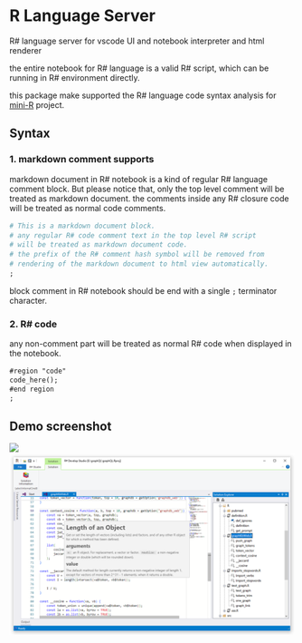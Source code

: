 # R Language Server

R# language server for vscode UI and notebook interpreter and html renderer

the entire notebook for R# language is a valid R# script, which can be running in R# environment directly.

this package make supported the R# language code syntax analysis for [mini-R](https://github.com/rsharp-lang/mini-R) project.

## Syntax

### 1. markdown comment supports

markdown document in R# notebook is a kind of regular R# language comment block. But please notice that, only the top level comment will be treated as markdown document. the comments inside any R# closure code will be treated as normal code comments.

```R
# This is a markdown document block.
# any regular R# code comment text in the top level R# script 
# will be treated as markdown document code.
# the prefix of the R# comment hash symbol will be removed from 
# rendering of the markdown document to html view automatically.
;
```

block comment in R# notebook should be end with a single ``;`` terminator character.

### 2. R# code

any non-comment part will be treated as normal R# code when displayed in the notebook.

```
#region "code"
code_here();
#end region
;
```

## Demo screenshot

![](test/demo_screen.png)
![](docs/Capture.PNG)
